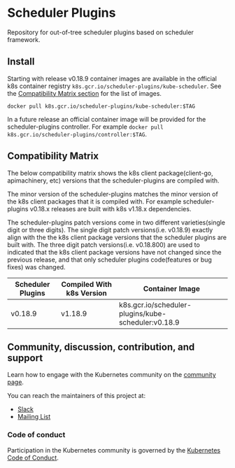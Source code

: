 # Scheduler Plugins

Repository for out-of-tree scheduler plugins based on scheduler framework.

## Install

Starting with release v0.18.9 container images are available in the official k8s container registry
`k8s.gcr.io/scheduler-plugins/kube-scheduler`. See the [Compatibility Matrix section](#compatibility-matrix)
for the list of images.

```shell
docker pull k8s.gcr.io/scheduler-plugins/kube-scheduler:$TAG
```

In a future release an official container image will be provided for the scheduler-plugins controller. For
example `docker pull k8s.gcr.io/scheduler-plugins/controller:$TAG`.

## Compatibility Matrix
The below compatibility matrix shows the k8s client package(client-go, apimachinery, etc) versions that the
scheduler-plugins are compiled with.

The minor version of the scheduler-plugins matches the minor version of the k8s client
packages that it is compiled with. For example scheduler-plugins v0.18.x releases are built with k8s v1.18.x
dependencies.

The scheduler-plugins patch versions come in two different varieties(single digit or three digits). The single digit
patch versions(i.e. v0.18.9) exactly align with the the k8s client package versions that the scheduler plugins are built
with. The three digit patch versions(i.e. v0.18.800) are used to indicated that the k8s client package versions have not
changed since the previous release, and that only scheduler plugins code(features or bug fixes) was changed.

Scheduler Plugins  | Compiled With k8s Version | Container Image                                     |
-------------------|---------------------------|-----------------------------------------------------|
v0.18.9            | v1.18.9                   | k8s.gcr.io/scheduler-plugins/kube-scheduler:v0.18.9 |

## Community, discussion, contribution, and support

Learn how to engage with the Kubernetes community on the [community page](http://kubernetes.io/community/).

You can reach the maintainers of this project at:

- [Slack](https://kubernetes.slack.com/messages/sig-scheduling)
- [Mailing List](https://groups.google.com/forum/#!forum/kubernetes-sig-scheduling)

### Code of conduct

Participation in the Kubernetes community is governed by the [Kubernetes Code of Conduct](code-of-conduct.md).
